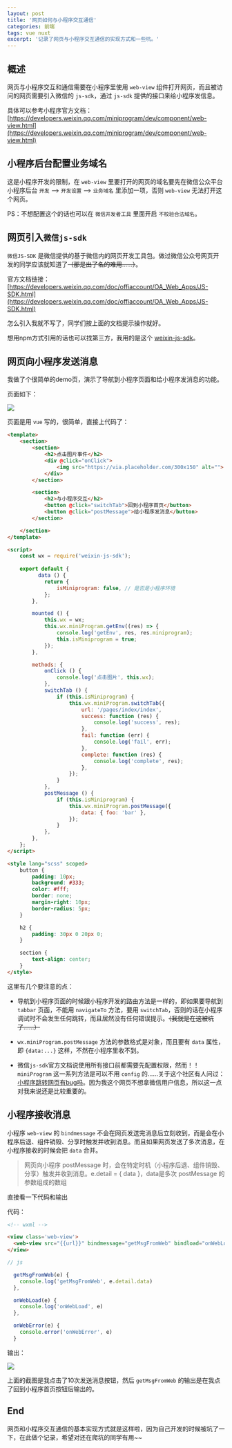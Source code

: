 ```yaml
---
layout: post
title: '网页如何与小程序交互通信'
categories: 前端
tags: vue nuxt
excerpt: '记录了网页与小程序交互通信的实现方式和一些坑。'
---
```



## 概述

网页与小程序交互和通信需要在小程序里使用 `web-view` 组件打开网页，而且被访问的网页需要引入微信的 `js-sdk`，通过 `js-sdk` 提供的接口来给小程序发信息。

具体可以参考小程序官方文档：[https://developers.weixin.qq.com/miniprogram/dev/component/web-view.html](https://developers.weixin.qq.com/miniprogram/dev/component/web-view.html)



## 小程序后台配置业务域名

这是小程序开发的限制，在 `web-view` 里要打开的网页的域名要先在微信公众平台小程序后台 `开发` --> `开发设置` --> `业务域名` 里添加一项，否则 `web-view` 无法打开这个网页。

PS：不想配置这个的话也可以在 `微信开发者工具` 里面开启 `不校验合法域名`。



## 网页引入`微信js-sdk`

`微信JS-SDK` 是微信提供的基于微信内的网页开发工具包。做过微信公众号网页开发的同学应该就知道了~~（那是出了名的难用……）~~。

官方文档链接：[https://developers.weixin.qq.com/doc/offiaccount/OA_Web_Apps/JS-SDK.html](https://developers.weixin.qq.com/doc/offiaccount/OA_Web_Apps/JS-SDK.html)



怎么引入我就不写了，同学们按上面的文档提示操作就好。

想用npm方式引用的话也可以找第三方，我用的是这个 [weixin-js-sdk](https://github.com/yanxi-me/weixin-js-sdk)。



## 网页向小程序发送消息

我做了个很简单的demo页，演示了导航到小程序页面和给小程序发消息的功能。

页面如下：

![](http://120.77.171.203/assets/img/posts/2019-10/1.png)



页面是用 `vue` 写的，很简单，直接上代码了：

```html
<template>
    <section>
        <section>
            <h2>点击图片事件</h2>
            <div @click="onClick">
                <img src="https://via.placeholder.com/300x150" alt="">
            </div>
        </section>

        <section>
            <h2>与小程序交互</h2>
            <button @click="switchTab">回到小程序首页</button>
            <button @click="postMessage">给小程序发消息</button>
        </section>

    </section>
</template>

<script>
	const wx = require('weixin-js-sdk');
                    
    export default {
          data () {
            return {
                isMiniprogram: false, // 是否是小程序环境
            };
        },

        mounted () {
            this.wx = wx;
            this.wx.miniProgram.getEnv((res) => {
                console.log('getEnv', res, res.miniprogram);
                this.isMiniprogram = true;
            });
        },

        methods: {
            onClick () {
                console.log('点击图片', this.wx);
            },
            switchTab () {
                if (this.isMiniprogram) {
                    this.wx.miniProgram.switchTab({
                        url: '/pages/index/index',
                        success: function (res) {
                            console.log('success', res);
                        },
                        fail: function (err) {
                            console.log('fail', err);
                        },
                        complete: function (res) {
                            console.log('complete', res);
                        },
                    });
                }
            },
            postMessage () {
                if (this.isMiniprogram) {
                    this.wx.miniProgram.postMessage({
                        data: { foo: 'bar' },
                    });
                }
            },
        },
    };
</script>

<style lang="scss" scoped>
    button {
        padding: 10px;
        background: #333;
        color: #fff;
        border: none;
        margin-right: 10px;
        border-radius: 5px;
    }

    h2 {
        padding: 30px 0 20px 0;
    }

    section {
        text-align: center;
    }
</style>
```



这里有几个要注意的点：

- 导航到小程序页面的时候跟小程序开发的路由方法是一样的，即如果要导航到 `tabbar` 页面，不能用 `navigateTo` 方法，要用 `switchTab`，否则的话在小程序调试时不会发生任何跳转，而且居然没有任何错误提示。~~（我就是在这被坑了……）~~

- `wx.miniProgram.postMessage` 方法的参数格式是对象，而且要有 `data` 属性，即 `{data:...}` 这样，不然在小程序里收不到。
- 微信`js-sdk`官方文档说使用所有接口前都需要先配置权限，然而！！`miniProgram` 这一系列方法是可以不用 `config` 的……关于这个社区有人问过：[小程序跳转网页有bug吗](https://developers.weixin.qq.com/community/develop/doc/c540cf6d6c2840cda59c0010f6fd9b97)。因为我这个网页不想拿微信用户信息，所以这一点对我来说还是比较重要的。



## 小程序接收消息

小程序 `web-view` 的 `bindmessage` 不会在网页发送完消息后立刻收到，而是会在小程序后退、组件销毁、分享时触发并收到消息。而且如果网页发送了多次消息，在小程序接收的时候会把 `data` 合并。

> 网页向小程序 postMessage 时，会在特定时机（小程序后退、组件销毁、分享）触发并收到消息。e.detail = { data }，data是多次 postMessage 的参数组成的数组



直接看一下代码和输出

代码：

```html
<!-- wxml -->

<view class='web-view'>
  <web-view src="{{url}}" bindmessage="getMsgFromWeb" bindload="onWebLoad" binderror="onWebError"></web-view>
</view>
```

```js
// js

  getMsgFromWeb(e) {
    console.log('getMsgFromWeb', e.detail.data)
  },

  onWebLoad(e) {
    console.log('onWebLoad', e)
  },

  onWebError(e) {
    console.error('onWebError', e)
  }
```

输出：

![](http://120.77.171.203/assets/img/posts/2019-10/2.png)

上面的截图是我点击了10次发送消息按钮，然后 `getMsgFromWeb` 的输出是在我点了回到小程序首页按钮后输出的。



## End

网页和小程序交互通信的基本实现方式就是这样啦，因为自己开发的时候被坑了一下，在此做个记录，希望对还在爬坑的同学有用~~